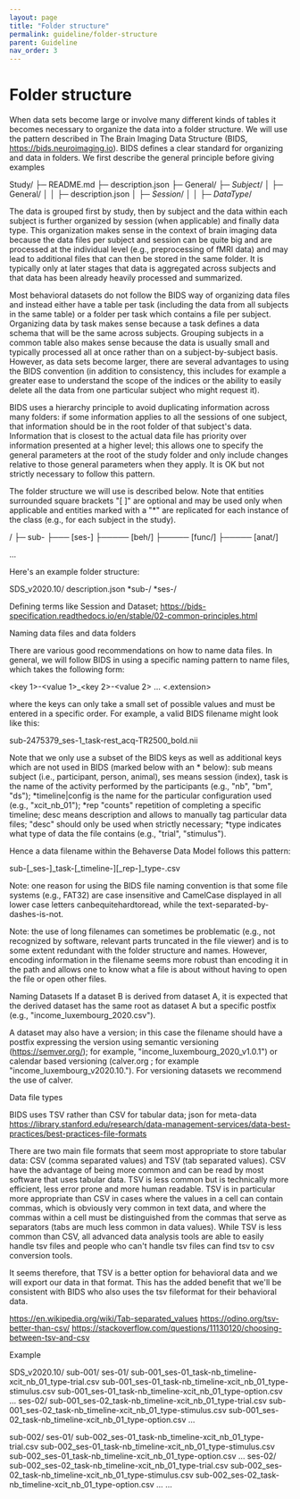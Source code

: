 ```yaml
---
layout: page
title: "Folder structure"
permalink: guideline/folder-structure
parent: Guideline
nav_order: 3
---
```


# Folder structure

When data sets become large or involve many different kinds of tables it becomes necessary to organize the data into a folder structure. We will use the pattern described in The Brain Imaging Data Structure (BIDS, https://bids.neuroimaging.io). BIDS defines a clear standard for organizing and data in folders. We first describe the general principle before giving examples


Study/
├─ README.md
├─ description.json
├─ General/
├─ *Subject*/
│  ├─ General/
│  │  ├─ description.json
│  ├─ *Session*/
│  │  ├─ *DataType*/


The data is grouped first by study, then by subject and the data within each subject is further organized by session (when applicable) and finally data type. This organization makes sense in the context of brain imaging data because the data files per subject and session can be quite big and are processed at the individual level (e.g., preprocessing of fMRI data) and may lead to additional files that can then be stored in the same folder. It is typically only at later stages that data is aggregated across subjects and that data has been already heavily processed and summarized.

Most behavioral datasets do not follow the BIDS way of organizing data files and instead either have a table per task (including the data from all subjects in the same table) or a folder per task which contains a file per subject. Organizing data by task makes sense because a task defines a data schema that will be the same across subjects. Grouping subjects in a common table also makes sense because the data is usually small and typically processed all at once rather than on a subject-by-subject basis. However, as data sets become larger, there are several advantages to using the BIDS convention (in addition to consistency, this includes for example a greater ease to understand the scope of the indices or the ability to easily delete all the data from one particular subject who might request it). 


BIDS uses a hierarchy principle to avoid duplicating information across many folders: if some information applies to all the sessions of one subject, that information should be in the root folder of that subject's data. Information that is closest to the actual data file has priority over information presented at a higher level; this allows one to specify the general parameters at the root of the study folder and only include changes relative to those general parameters when they apply.  It is OK but not strictly necessary to follow this pattern.

The folder structure we will use is described below. Note that entities surrounded square brackets "[ ]" are optional and may be used only when applicable and entities marked with a "*" are replicated for each instance of the class (e.g., for each subject in the study).  

<study-name>/
├─ sub-<label>
├─── [ses-<label>]
├───── [beh/]
├───── [func/]
├───── [anat/]



...


Here's an example folder structure:

SDS_v2020.10/
	description.json
	*sub-<label>/
		*ses-<label>/





Defining terms like Session and Dataset; 
https://bids-specification.readthedocs.io/en/stable/02-common-principles.html




Naming data files and data folders

There are various good recommendations on how to name data files. In general, we will follow BIDS in using a specific naming pattern to name files, which takes the following form:


<key 1>-<value 1>_<key 2>-<value 2> … <.extension>

where the keys can only take a small set of possible values and must be entered in a specific order. For example, a valid BIDS filename might look like this:

sub-2475379_ses-1_task-rest_acq-TR2500_bold.nii

Note that we only use a subset of the BIDS keys as well as additional keys which are not used in BIDS (marked below with an * below): 
sub means subject (i.e., participant, person, animal), 
ses means session (index), 
task is the name of the activity performed by the participants (e.g., "nb", "bm", "ds"); 
*timeline|config is the name for the particular configuration used (e.g., "xcit_nb_01");
*rep "counts" repetition of completing a specific timeline;
desc means description and allows to manually tag particular data files; "desc" should only be used when strictly necessary;
*type indicates what type of data the file contains (e.g., "trial", "stimulus").


Hence a data filename within the Behaverse Data Model follows this pattern: 

sub-<label>[_ses-<label>]_task-<label>[_timeline-<label>][_rep-<index>]_type-<label>.csv

Note: one reason for using the BIDS file naming convention is that some file systems (e.g., FAT32) are case insensitive and CamelCase displayed in all lower case letters canbequitehardtoread, while the text-separated-by-dashes-is-not.

Note: the use of long filenames can sometimes be problematic (e.g., not recognized by software, relevant parts truncated in the file viewer) and is to some extent redundant with the folder structure and names. However, encoding information in the filename seems more robust than encoding it in the path and allows one to know what a file is about without having to open the file or open other files.











Naming Datasets
If a dataset B is derived from dataset A, it is expected that the derived dataset has the same root as dataset A but a specific postfix (e.g., "income_luxembourg_2020.csv"). 

A dataset may also have a version; in this case the filename should have a postfix expressing the version using semantic versioning (https://semver.org/); for example, "income_luxembourg_2020_v1.0.1") or calendar based versioning (calver.org ; for example "income_luxembourg_v2020.10."). For versioning datasets we recommend the use of calver.


Data file types

BIDS uses TSV rather than CSV for tabular data;
json for meta-data
https://library.stanford.edu/research/data-management-services/data-best-practices/best-practices-file-formats

There are two main file formats that seem most appropriate to store tabular data: CSV (comma separated values) and TSV (tab separated values). CSV have the advantage of being more common and can be read by most software that uses tabular data. TSV is less common but is technically more efficient, less error prone and more human readable. TSV is in particular more appropriate than CSV in cases where the values in a cell can contain commas, which is obviously very common in text data, and where the commas within a cell must be distinguished from the commas that serve as separators (tabs are much less common in data values). While TSV is less common than CSV, all advanced data analysis tools are able to easily handle tsv files and people who can't handle tsv files can find tsv to csv conversion tools. 

It seems therefore, that TSV is a better option for behavioral data and we will export our data in that format. This has the added benefit that we'll be consistent with BIDS who also uses the tsv fileformat for their behavioral data.

https://en.wikipedia.org/wiki/Tab-separated_values 
https://odino.org/tsv-better-than-csv/
https://stackoverflow.com/questions/11130120/choosing-between-tsv-and-csv


Example


SDS_v2020.10/
sub-001/
		ses-01/
			sub-001_ses-01_task-nb_timeline-xcit_nb_01_type-trial.csv
sub-001_ses-01_task-nb_timeline-xcit_nb_01_type-stimulus.csv
sub-001_ses-01_task-nb_timeline-xcit_nb_01_type-option.csv
…
		ses-02/
			sub-001_ses-02_task-nb_timeline-xcit_nb_01_type-trial.csv
sub-001_ses-02_task-nb_timeline-xcit_nb_01_type-stimulus.csv
sub-001_ses-02_task-nb_timeline-xcit_nb_01_type-option.csv
…

sub-002/
		ses-01/
			sub-002_ses-01_task-nb_timeline-xcit_nb_01_type-trial.csv
sub-002_ses-01_task-nb_timeline-xcit_nb_01_type-stimulus.csv
sub-002_ses-01_task-nb_timeline-xcit_nb_01_type-option.csv
…
		ses-02/
			sub-002_ses-02_task-nb_timeline-xcit_nb_01_type-trial.csv
sub-002_ses-02_task-nb_timeline-xcit_nb_01_type-stimulus.csv
sub-002_ses-02_task-nb_timeline-xcit_nb_01_type-option.csv
…
	…




